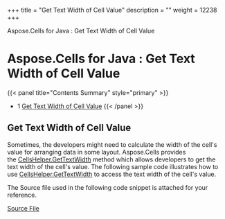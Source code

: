 +++
title = "Get Text Width of Cell Value" 
description = "" 
weight = 12238 
+++

Aspose.Cells for Java : Get Text Width of Cell Value  

# Aspose.Cells for Java : Get Text Width of Cell Value


{{< panel title="Contents Summary" style="primary" >}}
*   1 [Get Text Width of Cell Value](#GetTextWidthofCellValue-GetTextWidthofCellValue)
{{< /panel >}}
 

## Get Text Width of Cell Value

Sometimes, the developers might need to calculate the width of the cell's value for arranging data in some layout. Aspose.Cells provides the [CellsHelper.GetTextWidth](https://apireference.aspose.com/java/cells/com.aspose.cells/cellshelper#getTextWidth(java.lang.String,%20com.aspose.cells.Font,%20double)) method which allows developers to get the text width of the cell's value. The following sample code illustrates how to use [CellsHelper.GetTextWidth](https://apireference.aspose.com/java/cells/com.aspose.cells/cellshelper#getTextWidth(java.lang.String,%20com.aspose.cells.Font,%20double)) to access the text width of the cell's value.

The Source file used in the following code snippet is attached for your reference.

[Source File](https://docs.aspose.com/download/attachments/96764748/GetTextWidthSample.xlsx?version=1&modificationDate=1575555437280&api=v2)

